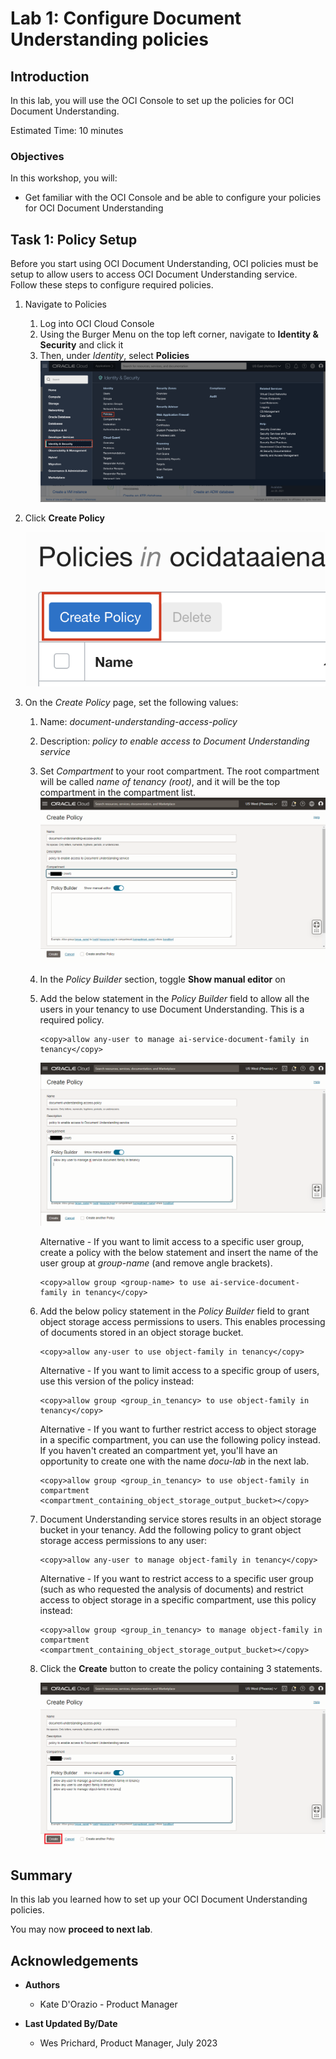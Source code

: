 # Lab 1: Configure Document Understanding policies

## Introduction

In this lab, you will use the OCI Console to set up the policies for OCI Document Understanding.

Estimated Time: 10 minutes


### Objectives

In this workshop, you will:

* Get familiar with the OCI Console and be able to configure your policies for OCI Document Understanding

## Task 1: Policy Setup
Before you start using OCI Document Understanding, OCI policies must be setup to allow users to access OCI Document Understanding service. Follow these steps to configure required policies.

1. Navigate to Policies

    1. Log into OCI Cloud Console 
    1. Using the Burger Menu on the top left corner, navigate to **Identity & Security** and click it
    1. Then, under *Identity*, select **Policies**
    ![OCI Hamburger menu](./images/ocinavmenu.png)

1. Click **Create Policy**
    
    ![OCI Create policy](./images/createpolicybutton.png)

1. On the *Create Policy* page, set the following values:

    1. Name: *document-understanding-access-policy*
    1. Description: *policy to enable access to Document Understanding service*
    1. Set *Compartment* to your root compartment. The root compartment will be called *name of tenancy (root)*, and it will be the top compartment in the compartment list.       
    ![OCI Create policy](./images/policyeditor.png)

    1. In the *Policy Builder* section, toggle **Show manual editor** on
    
    1. Add the below statement in the *Policy Builder* field to allow all the users in your tenancy to use Document Understanding. This is a required policy.
        ```
        <copy>allow any-user to manage ai-service-document-family in tenancy</copy>
        ```

        ![OCI Create policy screen](./images/policycompleted.png)

        Alternative - If you want to limit access to a specific user group, create a policy with the below statement and insert the name of the user group at *group-name* (and remove angle brackets). 
        ```
        <copy>allow group <group-name> to use ai-service-document-family in tenancy</copy>
        ```

    1. Add the below policy statement in the *Policy Builder* field to grant object storage access permissions to users. This enables processing of documents stored in an object storage bucket. 
        ```
        <copy>allow any-user to use object-family in tenancy</copy>
        ```
        Alternative - If you want to limit access to a specific group of users, use this version of the policy instead:
        ```
        <copy>allow group <group_in_tenancy> to use object-family in tenancy</copy>
        ```
            
        Alternative - If you want to further restrict access to object storage in a specific compartment, you can use the following policy instead. If you haven't created an compartment yet, you'll have an opportunity to create one with the name *docu-lab* in the next lab. 
        ```
        <copy>allow group <group_in_tenancy> to use object-family in compartment <compartment_containing_object_storage_output_bucket></copy>
        ```

    1. Document Understanding service stores results in an object storage bucket in your tenancy. Add the following policy to grant object storage access permissions to any user:
        ```
        <copy>allow any-user to manage object-family in tenancy</copy>
        ```
        
        Alternative - If you want to restrict access to a specific user group (such as who requested the analysis of documents) and restrict access to object storage in a specific compartment, use this policy instead:
        ```
        <copy>allow group <group_in_tenancy> to manage object-family in compartment <compartment_containing_object_storage_output_bucket></copy>
        ```
    1. Click the **Create** button to create the policy containing 3 statements.
        
        ![OCI Create policy screen](./images/create-policy2.png)


## Summary
In this lab you learned how to set up your OCI Document Understanding policies.

You may now **proceed to next lab**.


## Acknowledgements
* **Authors**
    * Kate D'Orazio - Product Manager


* **Last Updated By/Date**
    * Wes Prichard, Product Manager, July 2023
